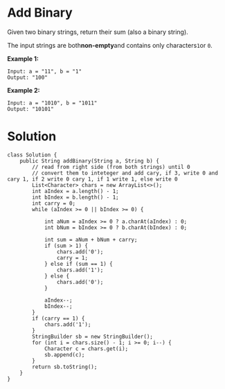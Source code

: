 # Add Binary

Given two binary strings, return their sum \(also a binary string\).

The input strings are both**non-empty**and contains only characters`1`or `0`.

**Example 1:**

```
Input: a = "11", b = "1"
Output: "100"
```

**Example 2:**

```
Input: a = "1010", b = "1011"
Output: "10101"
```

# Solution



```
class Solution {
    public String addBinary(String a, String b) {
        // read from right side (from both strings) until 0
        // convert them to inteteger and add cary, if 3, write 0 and cary 1, if 2 write 0 cary 1, if 1 write 1, else write 0
        List<Character> chars = new ArrayList<>();
        int aIndex = a.length() - 1;
        int bIndex = b.length() - 1;
        int carry = 0;
        while (aIndex >= 0 || bIndex >= 0) {
            
            int aNum = aIndex >= 0 ? a.charAt(aIndex) : 0;
            int bNum = bIndex >= 0 ? b.charAt(bIndex) : 0;
            
            int sum = aNum + bNum + carry;
            if (sum > 1) {
                chars.add('0');
                carry = 1;
            } else if (sum == 1) {
                chars.add('1');
            } else {
                chars.add('0');
            }
            
            aIndex--;
            bIndex--;
        }
        if (carry == 1) {
            chars.add('1');
        }
        StringBuilder sb = new StringBuilder();
        for (int i = chars.size() - 1; i >= 0; i--) {
            Character c = chars.get(i);
            sb.append(c);
        }
        return sb.toString();
    }
}
```



